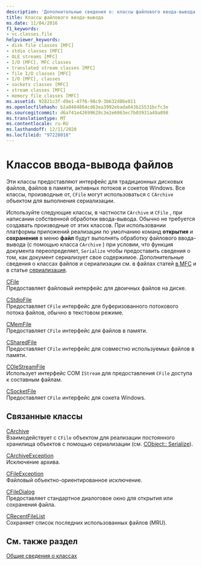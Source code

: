 ```yaml
---
description: 'Дополнительные сведения о: классы файлового ввода-вывода'
title: Классы файлового ввода-вывода
ms.date: 11/04/2016
f1_keywords:
- vc.classes.file
helpviewer_keywords:
- disk file classes [MFC]
- stdio classes [MFC]
- OLE streams [MFC]
- I/O [MFC], MFC classes
- translated stream classes [MFC]
- file I/O classes [MFC]
- I/O [MFC], classes
- sockets classes [MFC]
- stream classes [MFC]
- memory file classes [MFC]
ms.assetid: 92821c3f-d9e1-47f6-98c9-3b632d86e811
ms.openlocfilehash: b2a0404864cd63ea3992ebada643b15531bcfc3e
ms.sourcegitcommit: d6af41e42699628c3e2e6063ec7b03931a49a098
ms.translationtype: MT
ms.contentlocale: ru-RU
ms.lasthandoff: 12/11/2020
ms.locfileid: "97228018"
---
```

# <a name="file-io-classes"></a>Классов ввода-вывода файлов

Эти классы предоставляют интерфейс для традиционных дисковых файлов, файлов в памяти, активных потоков и сокетов Windows. Все классы, производные от, `CFile` могут использоваться с `CArchive` объектом для выполнения сериализации.

Используйте следующие классы, в частности `CArchive` и `CFile` , при написании собственной обработки ввода-вывода. Обычно не требуется создавать производные от этих классов. При использовании платформы приложений реализации по умолчанию команд **открытия** и **сохранения** в меню **файл** будут выполнять обработку файлового ввода-вывода (с помощью класса `CArchive` ) при условии, что функция документа переопределяет, `Serialize` чтобы предоставить сведения о том, как документ сериализует свое содержимое. Дополнительные сведения о классах файлов и сериализации см. в файлах статей [в MFC](files-in-mfc.md) и в статье [сериализация](serialization-in-mfc.md).

[CFile](reference/cfile-class.md)<br/>
Предоставляет файловый интерфейс для двоичных файлов на диске.

[CStdioFile](reference/cstdiofile-class.md)<br/>
Предоставляет `CFile` интерфейс для буферизованного потокового потока файлов, обычно в текстовом режиме.

[CMemFile](reference/cmemfile-class.md)<br/>
Предоставляет `CFile` интерфейс для файлов в памяти.

[CSharedFile](reference/csharedfile-class.md)<br/>
Предоставляет `CFile` интерфейс для совместно используемых файлов в памяти.

[COleStreamFile](reference/colestreamfile-class.md)<br/>
Использует интерфейс COM `IStream` для предоставления `CFile` доступа к составным файлам.

[CSocketFile](reference/csocketfile-class.md)<br/>
Предоставляет `CFile` интерфейс для сокета Windows.

## <a name="related-classes"></a>Связанные классы

[CArchive](reference/carchive-class.md)<br/>
Взаимодействует с `CFile` объектом для реализации постоянного хранилища объектов с помощью сериализации (см. [CObject:: Serialize](reference/cobject-class.md#serialize)).

[CArchiveException](reference/carchiveexception-class.md)<br/>
Исключение архива.

[CFileException](reference/cfileexception-class.md)<br/>
Файловый объектно-ориентированное исключение.

[CFileDialog](reference/cfiledialog-class.md)<br/>
Предоставляет стандартное диалоговое окно для открытия или сохранения файла.

[CRecentFileList](reference/crecentfilelist-class.md)<br/>
Сохраняет список последних использованных файлов (MRU).

## <a name="see-also"></a>См. также раздел

[Общие сведения о классах](class-library-overview.md)
